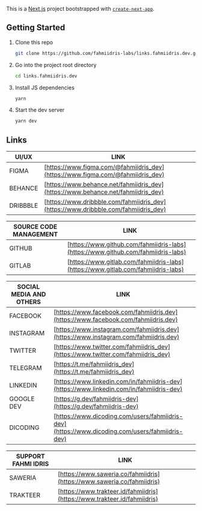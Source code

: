 This is a [Next.js](https://nextjs.org/) project bootstrapped with [`create-next-app`](https://github.com/vercel/next.js/tree/canary/packages/create-next-app).

## Getting Started

1. Clone this repo

   ```sh
   git clone https://github.com/fahmiidris-labs/links.fahmiidris.dev.git
   ```

2. Go into the project root directory

   ```sh
   cd links.fahmiidris.dev
   ```

3. Install JS dependencies

   ```sh
   yarn
   ```

4. Start the dev server

   ```sh
   yarn dev
   ```

## Links

| UI/UX    | LINK                                                                               |
| -------- | ---------------------------------------------------------------------------------- |
| FIGMA    | [https://www.figma.com/@fahmiidris_dev](https://www.figma.com/@fahmiidris_dev)     |
| BEHANCE  | [https://www.behance.net/fahmiidris_dev](https://www.behance.net/fahmiidris_dev)   |
| DRIBBBLE | [https://www.dribbble.com/fahmiidris_dev](https://www.dribbble.com/fahmiidris_dev) |

| SOURCE CODE MANAGEMENT | LINK                                                                             |
| ---------------------- | -------------------------------------------------------------------------------- |
| GITHUB                 | [https://www.github.com/fahmiidris-labs](https://www.github.com/fahmiidris-labs) |
| GITLAB                 | [https://www.gitlab.com/fahmiidris-labs](https://www.gitlab.com/fahmiidris-labs) |

| SOCIAL MEDIA AND OTHERS | LINK                                                                                           |
| ----------------------- | ---------------------------------------------------------------------------------------------- |
| FACEBOOK                | [https://www.facebook.com/fahmiidris.dev](https://www.facebook.com/fahmiidris.dev)             |
| INSTAGRAM               | [https://www.instagram.com/fahmiidris.dev](https://www.instagram.com/fahmiidris.dev)           |
| TWITTER                 | [https://www.twitter.com/fahmiidris_dev](https://www.twitter.com/fahmiidris_dev)               |
| TELEGRAM                | [https://t.me/fahmiidris_dev](https://t.me/fahmiidris_dev)                                     |
| LINKEDIN                | [https://www.linkedin.com/in/fahmiidris-dev](https://www.linkedin.com/in/fahmiidris-dev)       |
| GOOGLE DEV              | [https://g.dev/fahmiidris-dev](https://g.dev/fahmiidris-dev)                                   |
| DICODING                | [https://www.dicoding.com/users/fahmiidris-dev](https://www.dicoding.com/users/fahmiidris-dev) |

| SUPPORT FAHMI IDRIS | LINK                                                                     |
| ------------------- | ------------------------------------------------------------------------ |
| SAWERIA             | [https://www.saweria.co/fahmiidris](https://www.saweria.co/fahmiidris)   |
| TRAKTEER            | [https://www.trakteer.id/fahmiidris](https://www.trakteer.id/fahmiidris) |
